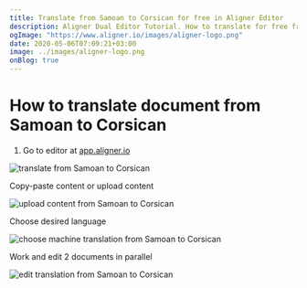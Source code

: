 ```yaml
---
title: Translate from Samoan to Corsican for free in Aligner Editor
description: Aligner Dual Editor Tutorial. How to translate for free from Samoan to Corsican. Aligner is multilingual document management platform. 
ogImage: "https://www.aligner.io/images/aligner-logo.png"
date: 2020-05-06T07:09:21+03:00
image: ../images/aligner-logo.png
onBlog: true
---
```


# How to translate document from Samoan to Corsican

1. Go to editor at [app.aligner.io](https://app.aligner.io "Aligner App web page")

![translate from Samoan to Corsican](../aligner-blank-editor.png "translate from Samoan to Corsican")

Copy-paste content or upload content

![upload content from Samoan to Corsican](../aligner-uploaded-document.png "upload content from Samoan to Corsican")

Choose desired language

![choose machine translation from Samoan to Corsican](../aligner-language-dropdown.png "choose machine translation from Samoan to Corsican")

Work and edit 2 documents in parallel

![edit translation from Samoan to Corsican](../aligner-double-sitded-editor.png "edit translation from Samoan to Corsican")

